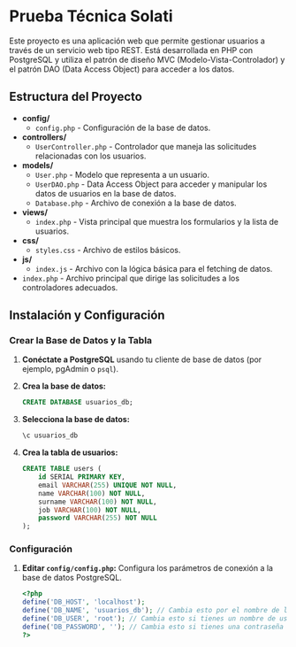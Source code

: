 # Prueba Técnica Solati

Este proyecto es una aplicación web que permite gestionar usuarios a través de un servicio web tipo REST. Está desarrollada en PHP con PostgreSQL y utiliza el patrón de diseño MVC (Modelo-Vista-Controlador) y el patrón DAO (Data Access Object) para acceder a los datos.

## Estructura del Proyecto

- **config/**
  - `config.php` - Configuración de la base de datos.
- **controllers/**
  - `UserController.php` - Controlador que maneja las solicitudes relacionadas con los usuarios.
- **models/**
  - `User.php` - Modelo que representa a un usuario.
  - `UserDAO.php` - Data Access Object para acceder y manipular los datos de usuarios en la base de datos.
  - `Database.php` - Archivo de conexión a la base de datos.
- **views/**
  - `index.php` - Vista principal que muestra los formularios y la lista de usuarios.
- **css/**
  - `styles.css` - Archivo de estilos básicos.
- **js/**
  - `index.js` - Archivo con la lógica básica para el fetching de datos.
- `index.php` - Archivo principal que dirige las solicitudes a los controladores adecuados.

## Instalación y Configuración

### Crear la Base de Datos y la Tabla

1. **Conéctate a PostgreSQL** usando tu cliente de base de datos (por ejemplo, pgAdmin o `psql`).

2. **Crea la base de datos:**

    ```sql
    CREATE DATABASE usuarios_db;
    ```

3. **Selecciona la base de datos:**

    ```sql
    \c usuarios_db
    ```

4. **Crea la tabla de usuarios:**

    ```sql
    CREATE TABLE users (
        id SERIAL PRIMARY KEY,
        email VARCHAR(255) UNIQUE NOT NULL,
        name VARCHAR(100) NOT NULL,
        surname VARCHAR(100) NOT NULL,
        job VARCHAR(100) NOT NULL,
        password VARCHAR(255) NOT NULL
    );
    ```

### Configuración

1. **Editar `config/config.php`:** Configura los parámetros de conexión a la base de datos PostgreSQL.

    ```php
    <?php
    define('DB_HOST', 'localhost');
    define('DB_NAME', 'usuarios_db'); // Cambia esto por el nombre de la base de datos
    define('DB_USER', 'root'); // Cambia esto si tienes un nombre de usuario diferente
    define('DB_PASSWORD', ''); // Cambia esto si tienes una contraseña
    ?>
    ```
